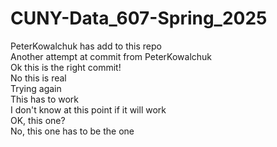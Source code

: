 # CUNY-Data_607-Spring_2025

PeterKowalchuk has add to this repo   
Another attempt at commit from PeterKowalchuk   
Ok this is the right commit!   
No this is real   
Trying again    
This has to work    
I don't know at this point if it will work     
OK, this one?    
No, this one has to be the one    